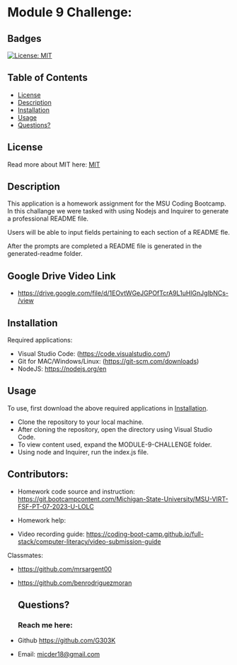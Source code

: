 # Module 9 Challenge:

## Badges

[![License: MIT](https://img.shields.io/badge/License-MIT-yellow.svg)](https://opensource.org/licenses/MIT)

## Table of Contents

- [License](#license)
- [Description](#description)
- [Installation](#installation)
- [Usage](#usage)
- [Questions?](#questions)

## License

Read more about MIT here:
[MIT](https://opensource.org/licenses/MIT)

## Description

This application is a homework assignment for the MSU Coding Bootcamp.
In this challange we were tasked with using Nodejs and Inquirer to generate a professional README file.

Users will be able to input fields pertaining to each section of a README fle.

After the prompts are completed a README file is generated in the generated-readme folder.

## Google Drive Video Link

- https://drive.google.com/file/d/1EOvtWGeJGPOfTcrA9L1uHlGnJgIbNCs-/view

## Installation

Required applications:

- Visual Studio Code: (https://code.visualstudio.com/)
- Git for MAC/Windows/Linux: (https://git-scm.com/downloads)
- NodeJS: https://nodejs.org/en

## Usage

To use, first download the above required applications in [Installation](#installation).

- Clone the repository to your local machine.
- After cloning the repository, open the directory using Visual Studio Code.
- To view content used, expand the MODULE-9-CHALLENGE folder.
- Using node and Inquirer, run the index.js file.

## Contributors:

- Homework code source and instruction: https://git.bootcampcontent.com/Michigan-State-University/MSU-VIRT-FSF-PT-07-2023-U-LOLC

- Homework help:

* Video recording guide: https://coding-boot-camp.github.io/full-stack/computer-literacy/video-submission-guide

Classmates:

- https://github.com/mrsargent00
- https://github.com/benrodriguezmoran

  ## Questions?

  ### Reach me here:

- Github https://github.com/G303K
- Email: micder18@gmail.com
